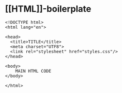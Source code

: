 # [[HTML]]-boilerplate
<pre>
&lt;!DOCTYPE html&gt;
&lt;html lang="en"&gt;
<break/>
&lt;head&gt;
  &lt;title&gt;TITLE&lt;/title&gt;
  &lt;meta charset="UTF8"&gt;	
  &lt;link rel="stylesheet" href="styles.css"/&gt;
&lt;/head&gt;
<break/>
&lt;body&gt;
	MAIN HTML CODE 
&lt;/body&gt;
<break/>
&lt;/html&gt;
</pre>

<!--
<!DOCTYPE html>
<html lang="en">

<head>
  <title>TITLE</title>
  <meta charset="UTF8">	
  <link rel="stylesheet" href="styles.css"/>
</head>

<body>
	MAIN HTML CODE 
</body>
-->

</html>